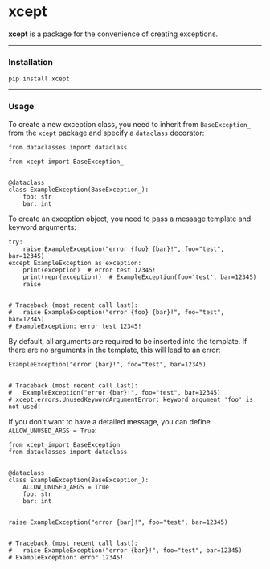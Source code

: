 # xcept

**xcept** is a package for the convenience of creating exceptions.

---

### Installation

```commandline
pip install xcept
```

---

### Usage

To create a new exception class, you need to inherit from `BaseException_` from the `xcept` package and specify a `dataclass` decorator:
```python3
from dataclasses import dataclass

from xcept import BaseException_


@dataclass
class ExampleException(BaseException_):
    foo: str
    bar: int
```

To create an exception object, you need to pass a message template and keyword arguments:
```python3
try:
    raise ExampleException("error {foo} {bar}!", foo="test", bar=12345)
except ExampleException as exception:
    print(exception)  # error test 12345!
    print(repr(exception))  # ExampleException(foo='test', bar=12345)
    raise


# Traceback (most recent call last):
#   raise ExampleException("error {foo} {bar}!", foo="test", bar=12345)
# ExampleException: error test 12345!
```

By default, all arguments are required to be inserted into the template. If there are no arguments in the template, this will lead to an error:
```python3
ExampleException("error {bar}!", foo="test", bar=12345)


# Traceback (most recent call last):
#   ExampleException("error {bar}!", foo="test", bar=12345)
# xcept.errors.UnusedKeywordArgumentError: keyword argument 'foo' is not used!
```

If you don't want to have a detailed message, you can define `ALLOW_UNUSED_ARGS = True`:
```python3
from xcept import BaseException_
from dataclasses import dataclass


@dataclass
class ExampleException(BaseException_):    
    ALLOW_UNUSED_ARGS = True
    foo: str
    bar: int


raise ExampleException("error {bar}!", foo="test", bar=12345)


# Traceback (most recent call last):
#   raise ExampleException("error {bar}!", foo="test", bar=12345)
# ExampleException: error 12345!
```